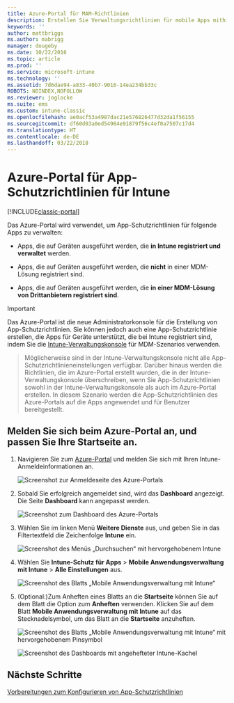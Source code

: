 ```yaml
---
title: Azure-Portal für MAM-Richtlinien
description: Erstellen Sie Verwaltungsrichtlinien für mobile Apps mithilfe des Azure-Portals. Die Richtlinien, die Sie hier erstellen, können auf Geräte mit oder ohne Registrierung in Intune angewendet werden.
keywords: ''
author: mattbriggs
ms.author: mabrigg
manager: dougeby
ms.date: 10/22/2016
ms.topic: article
ms.prod: ''
ms.service: microsoft-intune
ms.technology: ''
ms.assetid: 7d6dae94-a833-40b7-9016-14ea234bb33c
ROBOTS: NOINDEX,NOFOLLOW
ms.reviewer: joglocke
ms.suite: ems
ms.custom: intune-classic
ms.openlocfilehash: ae0acf53a4987dac21e576826477d32da1f56155
ms.sourcegitcommit: df60d03a0ed54964e91879f56c4ef0a7507c17d4
ms.translationtype: HT
ms.contentlocale: de-DE
ms.lasthandoff: 03/22/2018
---
```

# <a name="azure-portal-for-intune-app-protection-policies"></a>Azure-Portal für App-Schutzrichtlinien für Intune

[!INCLUDE[classic-portal](../includes/classic-portal.md)]

Das Azure-Portal wird verwendet, um App-Schutzrichtlinien für folgende Apps zu verwalten:

- Apps, die auf Geräten ausgeführt werden, die **in Intune registriert und verwaltet** werden.

- Apps, die auf Geräten ausgeführt werden, die **nicht** in einer MDM-Lösung registriert sind.
- Apps, die auf Geräten ausgeführt werden, die **in einer MDM-Lösung von Drittanbietern registriert sind**.

>[!IMPORTANT]
> Das Azure-Portal ist die neue Administratorkonsole für die Erstellung von App-Schutzrichtlinien. Sie können jedoch auch eine App-Schutzrichtlinie erstellen, die Apps für Geräte unterstützt, die bei Intune registriert sind, indem Sie die [Intune-Verwaltungskonsole](configure-and-deploy-mobile-application-management-policies-in-the-microsoft-intune-console.md) für MDM-Szenarios verwenden.

> Möglicherweise sind in der Intune-Verwaltungskonsole nicht alle App-Schutzrichtlinieneinstellungen verfügbar. Darüber hinaus werden die Richtlinien, die im Azure-Portal erstellt wurden, die in der Intune-Verwaltungskonsole überschreiben, wenn Sie App-Schutzrichtlinien sowohl in der Intune-Verwaltungskonsole als auch im Azure-Portal erstellen. In diesem Szenario werden die App-Schutzrichtlinien des Azure-Portals auf die Apps angewendet und für Benutzer bereitgestellt.


## <a name="sign-in-to-the-azure-portal-and-customize-your-start-page"></a>Melden Sie sich beim Azure-Portal an, und passen Sie Ihre Startseite an.

1.  Navigieren Sie zum [Azure-Portal](https://portal.azure.com) und melden Sie sich mit Ihren Intune-Anmeldeinformationen an.

    ![Screenshot zur Anmeldeseite des Azure-Portals](../media/AppManagement/AzurePortal_MAMSigninPage.png)

2.  Sobald Sie erfolgreich angemeldet sind, wird das **Dashboard** angezeigt. Die Seite **Dashboard** kann angepasst werden.

    ![Screenshot zum Dashboard des Azure-Portals](../media/AppManagement/AzurePortal_MAMStartboard_NoMAM.png)

3.  Wählen Sie im linken Menü **Weitere Dienste** aus, und geben Sie in das Filtertextfeld die Zeichenfolge **Intune** ein.

    ![Screenshot des Menüs „Durchsuchen“ mit hervorgehobenem Intune](../media/AppManagement/MAM-Azure-Portal-1.png)

4.  Wählen Sie **Intune-Schutz für Apps** > **Mobile Anwendungsverwaltung mit Intune** > **Alle Einstellungen** aus.

    ![Screenshot des Blatts „Mobile Anwendungsverwaltung mit Intune“](../media/AppManagement/MAM-Azure-Portal-2.png)

5. (Optional:)Zum Anheften eines Blatts an die **Startseite** können Sie auf dem Blatt die Option zum **Anheften** verwenden. Klicken Sie auf dem Blatt **Mobile Anwendungsverwaltung mit Intune** auf das Stecknadelsymbol, um das Blatt an die **Startseite** anzuheften.

    ![Screenshot des Blatts „Mobile Anwendungsverwaltung mit Intune“ mit hervorgehobenem Pinsymbol](../media/AppManagement/AzurePortal_MAM_PinBladeAction.png)

    ![Screenshot des Dashboards mit angehefteter Intune-Kachel](../media/AppManagement/AzurePortal_MAM_Startboard_withMAM.png)

## <a name="next-steps"></a>Nächste Schritte
[Vorbereitungen zum Konfigurieren von App-Schutzrichtlinien](get-ready-to-configure-mobile-app-management-policies-with-microsoft-intune.md)
